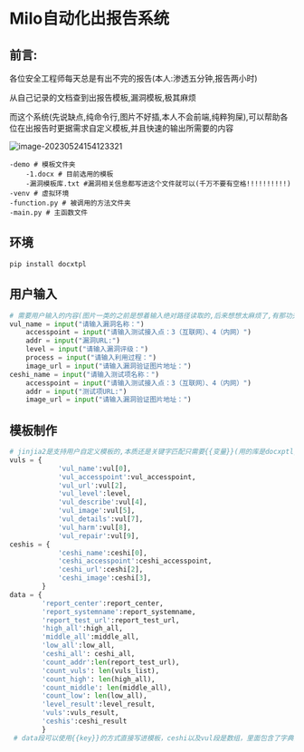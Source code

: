 # Milo自动化出报告系统



## 前言:

各位安全工程师每天总是有出不完的报告(本人:渗透五分钟,报告两小时)

从自己记录的文档查到出报告模板,漏洞模板,极其麻烦

而这个系统(先说缺点,纯命令行,图片不好插,本人不会前端,纯粹狗屎),可以帮助各位在出报告时更据需求自定义模板,并且快速的输出所需要的内容

![image-20230524154123321](D:\代码\python\图集\README\image-20230524154123321.png)

```shell
-demo # 模板文件夹
	-1.docx # 目前选用的模板
	-漏洞模板库.txt #漏洞相关信息都写进这个文件就可以(千万不要有空格!!!!!!!!!!)
-venv # 虚拟环境
-function.py # 被调用的方法文件夹
-main.py # 主函数文件
```

## 环境

```shell
pip install docxtpl
```



## 用户输入

```python
# 需要用户输入的内容(图片一类的之前是想着输入绝对路径读取的,后来想想太麻烦了,有那功夫直接复制粘贴好了)
vul_name = input("请输入漏洞名称：")
    accesspoint = input("请输入测试接入点：3（互联网）、4（内网）")
    addr = input("漏洞URL:")
    level = input("请输入漏洞评级：")
    process = input("请输入利用过程：")
    image_url = input("请输入漏洞验证图片地址：")
ceshi_name = input("请输入测试项名称：")
    accesspoint = input("请输入测试接入点：3（互联网）、4（内网）")
    addr = input("测试项URL:")
    image_url = input("请输入漏洞验证图片地址：")
```



## 模板制作

```python
# jinjia2是支持用户自定义模板的,本质还是关键字匹配只需要{{变量}}(用的库是docxptl,这个库集成了jinjia2,单纯用jinjia2,一直有编码问题无法解决。)
vuls = {
            'vul_name':vul[0],
            'vul_accesspoint':vul_accesspoint,
            'vul_url':vul[2],
            'vul_level':level,
            'vul_describe':vul[4],
            'vul_image':vul[5],
            'vul_details':vul[7],
            'vul_harm':vul[8],
            'vul_repair':vul[9],
ceshis = {
            'ceshi_name':ceshi[0],
            'ceshi_accesspoint':ceshi_accesspoint,
            'ceshi_url':ceshi[2],
            'ceshi_image':ceshi[3],
        }
data = {
        'report_center':report_center,
        'report_systemname':report_systemname,
        'report_test_url':report_test_url,
        'high_all':high_all,
        'middle_all':middle_all,
        'low_all':low_all,
        'ceshi_all': ceshi_all,
        'count_addr':len(report_test_url),
        'count_vuls': len(vuls_list),
        'count_high': len(high_all),
        'count_middle': len(middle_all),
        'count_low': len(low_all),
        'level_result':level_result,
        'vuls':vuls_result,
        'ceshis':ceshi_result
        }
 # data段可以使用{{key}}的方式直接写进模板，ceshi以及vul段是数组，里面包含了字典，一个字典就是一个漏洞（测试项），要用到for这样一段的jinjia2模板语法，具体可以参照1.docx
```


